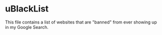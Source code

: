 # uBlackList

This file contains a list of websites that are "banned" from ever showing up in my Google Search.
